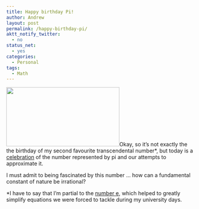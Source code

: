 ```yaml
---
title: Happy birthday Pi!
author: Andrew
layout: post
permalink: /happy-birthday-pi/
aktt_notify_twitter:
  - no
status_net:
  - yes
categories:
  - Personal
tags:
  - Math
---
```

[<img class="alignleft size-medium wp-image-594" title="pi" src="http://www.andrewdyck.com/cms/wp-content/uploads/2010/03/pi-300x157.jpg" alt="" width="300" height="157" />][1]Okay, so it&#8217;s not exactly the the birthday of my second favourite transcendental number*, but today is a<a href="http://en.wikipedia.org/wiki/Pi_Day" target="_blank"> celebration</a> of the number represented by pi and our attempts to approximate it.

I must admit to being fascinated by this number &#8230; how can a fundamental constant of nature be irrational?

*I have to say that I&#8217;m partial to the <a href="http://en.wikipedia.org/wiki/Number_e" target="_blank">number e</a>, which helped to greatly simplify equations we were forced to tackle during my university days.

 [1]: http://xkcd.com/10/